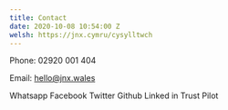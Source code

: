 ```yaml
---
title: Contact
date: 2020-10-08 10:54:00 Z
welsh: https://jnx.cymru/cysylltwch
---
```


Phone:
02920 001 404

Email:
hello@jnx.wales

Whatsapp
Facebook
Twitter
Github
Linked in
Trust Pilot